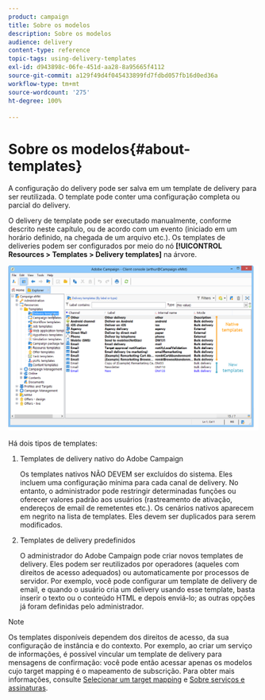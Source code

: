 ```yaml
---
product: campaign
title: Sobre os modelos
description: Sobre os modelos
audience: delivery
content-type: reference
topic-tags: using-delivery-templates
exl-id: d943898c-06fe-451d-aa28-8a95665f4112
source-git-commit: a129f49d4f045433899fd7fdbd057fb16d0ed36a
workflow-type: tm+mt
source-wordcount: '275'
ht-degree: 100%

---
```


# Sobre os modelos{#about-templates}

A configuração do delivery pode ser salva em um template de delivery para ser reutilizada. O template pode conter uma configuração completa ou parcial do delivery.

O delivery de template pode ser executado manualmente, conforme descrito neste capítulo, ou de acordo com um evento (iniciado em um horário definido, na chegada de um arquivo etc.). Os templates de deliveries podem ser configurados por meio do nó **[!UICONTROL Resources > Templates > Delivery templates]** na árvore.

![](assets/s_user_template_list.png)

Há dois tipos de templates:

1. Templates de delivery nativo do Adobe Campaign

   Os templates nativos NÃO DEVEM ser excluídos do sistema. Eles incluem uma configuração mínima para cada canal de delivery. No entanto, o administrador pode restringir determinadas funções ou oferecer valores padrão aos usuários (rastreamento de ativação, endereços de email de remetentes etc.). Os cenários nativos aparecem em negrito na lista de templates. Eles devem ser duplicados para serem modificados.

1. Templates de delivery predefinidos

   O administrador do Adobe Campaign pode criar novos templates de delivery. Eles podem ser reutilizados por operadores (aqueles com direitos de acesso adequados) ou automaticamente por processos de servidor. Por exemplo, você pode configurar um template de delivery de email, e quando o usuário cria um delivery usando esse template, basta inserir o texto ou o conteúdo HTML e depois enviá-lo; as outras opções já foram definidas pelo administrador.

>[!NOTE]
>
>Os templates disponíveis dependem dos direitos de acesso, da sua configuração de instância e do contexto. Por exemplo, ao criar um serviço de informações, é possível vincular um template de delivery para mensagens de confirmação: você pode então acessar apenas os modelos cujo target mapping é o mapeamento de subscrição. Para obter mais informações, consulte [Selecionar um target mapping](selecting-a-target-mapping.md) e [Sobre serviços e assinaturas](about-services-and-subscriptions.md).
